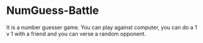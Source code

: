 # NumGuess-Battle
It is a number guesser game. You can play against computer, you can do a 1 v 1 with a friend and you can verse a random opponent.
